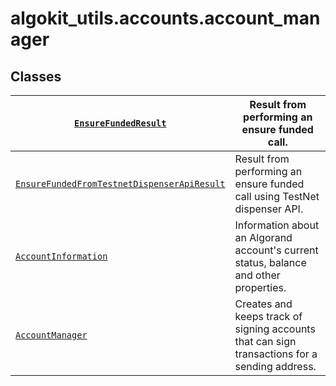 # algokit_utils.accounts.account_manager

## Classes

| [`EnsureFundedResult`](EnsureFundedResult.md#algokit_utils.accounts.account_manager.EnsureFundedResult)                                                                      | Result from performing an ensure funded call.                                                 |
|------------------------------------------------------------------------------------------------------------------------------------------------------------------------------|-----------------------------------------------------------------------------------------------|
| [`EnsureFundedFromTestnetDispenserApiResult`](EnsureFundedFromTestnetDispenserApiResult.md#algokit_utils.accounts.account_manager.EnsureFundedFromTestnetDispenserApiResult) | Result from performing an ensure funded call using TestNet dispenser API.                     |
| [`AccountInformation`](AccountInformation.md#algokit_utils.accounts.account_manager.AccountInformation)                                                                      | Information about an Algorand account's current status, balance and other properties.         |
| [`AccountManager`](AccountManager.md#algokit_utils.accounts.account_manager.AccountManager)                                                                                  | Creates and keeps track of signing accounts that can sign transactions for a sending address. |
